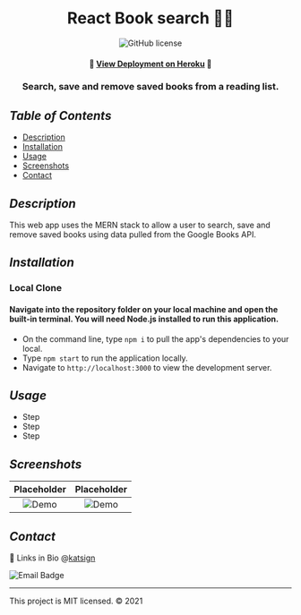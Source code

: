 <div align="center">

# React Book search 👩‍💻
![GitHub license](https://img.shields.io/badge/License-MIT-red)

#### 📍 [View Deployment on Heroku](path) 📍

### Search, save and remove saved books from a reading list.
</div>

## *Table of Contents*

- [Description](#description)
- [Installation](#installation)
- [Usage](#usage)
- [Screenshots](#screenshots)
- [Contact](#contact)

## *Description*

This web app uses the MERN stack to allow a user to search, save and remove saved books using data pulled from the Google Books API.

## *Installation*

### Local Clone

#### Navigate into the repository folder on your local machine and open the built-in terminal. You will need Node.js installed to run this application.

- On the command line, type `npm i` to pull the app's dependencies to your local.
- Type `npm start` to run the application locally.
- Navigate to `http://localhost:3000` to view the development server.

## *Usage*

- Step
- Step
- Step

## *Screenshots*

Placeholder  |  Placeholder
:-------------------------:|:-------------------------:
![Demo](./src/assets/img/)  |  ![Demo](./src/assets/img/)

## *Contact*

🔗 Links in Bio @[katsign](https://github.com/katsign)

![Email Badge](https://img.shields.io/badge/Email%20Me-mailtokatsign%40gmail.com-d8bfd8)

---
This project is MIT licensed. &copy; 2021
